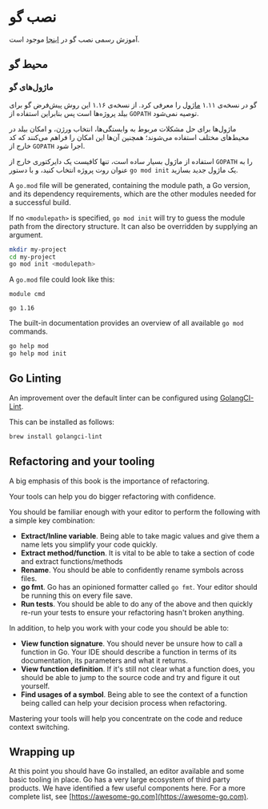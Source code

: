 # نصب گو

آموزش رسمی نصب گو در [اینجا](https://golang.org/doc/install) موجود است.

## محیط گو

### ماژول‌های گو
گو در نسخه‌ی ۱.۱۱ [ماژول](https://github.com/golang/go/wiki/Modules) را معرفی کرد. از نسخه‌ی ۱.۱۶ این روش پیش‌فرض گو برای بیلد پروژه‌ها است پس بنابراین استفاده از `GOPATH` توصیه نمی‌شود.

ماژول‌ها برای حل مشکلات مربوط به وابستگی‌ها، انتخاب ورژن، و امکان بیلد در محیط‌های مختلف استفاده می‌شوند؛ همچنین آن‌ها این امکان را فراهم می‌کنند که کد خارج از `GOPATH` اجرا شود.

استفاده از ماژول بسیار ساده است، تنها کافیست یک دایرکتوری خارج از `GOPATH` را به عنوان روت پروژه انتخاب کنید، و با دستور `go mod init` یک ماژول جدید بسازید.

A `go.mod` file will be generated, containing the module path, a Go version, and its dependency requirements, which are the other modules needed for a successful build.

If no `<modulepath>` is specified, `go mod init` will try to guess the module path from the directory structure. It can also be overridden by supplying an argument.

```sh
mkdir my-project
cd my-project
go mod init <modulepath>
```

A `go.mod` file could look like this:

```
module cmd

go 1.16

```

The built-in documentation provides an overview of all available `go mod` commands.

```sh
go help mod
go help mod init
```

## Go Linting

An improvement over the default linter can be configured using [GolangCI-Lint](https://golangci-lint.run).

This can be installed as follows:

```sh
brew install golangci-lint
```

## Refactoring and your tooling

A big emphasis of this book is the importance of refactoring.

Your tools can help you do bigger refactoring with confidence.

You should be familiar enough with your editor to perform the following with a simple key combination:

- **Extract/Inline variable**. Being able to take magic values and give them a name lets you simplify your code quickly.
- **Extract method/function**. It is vital to be able to take a section of code and extract functions/methods
- **Rename**. You should be able to confidently rename symbols across files.
- **go fmt**. Go has an opinioned formatter called `go fmt`. Your editor should be running this on every file save.
- **Run tests**. You should be able to do any of the above and then quickly re-run your tests to ensure your refactoring hasn't broken anything.

In addition, to help you work with your code you should be able to:

- **View function signature**. You should never be unsure how to call a function in Go. Your IDE should describe a function in terms of its documentation, its parameters and what it returns.
- **View function definition**. If it's still not clear what a function does, you should be able to jump to the source code and try and figure it out yourself.
- **Find usages of a symbol**. Being able to see the context of a function being called can help your decision process when refactoring.

Mastering your tools will help you concentrate on the code and reduce context switching.

## Wrapping up

At this point you should have Go installed, an editor available and some basic tooling in place. Go has a very large ecosystem of third party products. We have identified a few useful components here. For a more complete list, see [https://awesome-go.com](https://awesome-go.com).

